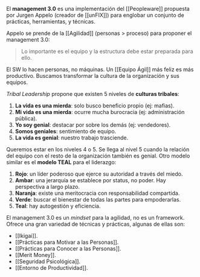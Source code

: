 El **management 3.0** es una implementación del [[Peopleware]] propuesta por Jurgen Appelo (creador de [[unFIX]]) para englobar un conjunto de prácticas, herramientas, y técnicas.

Appelo se prende de la [[Agilidad]] (personas $\gt$ proceso) para proponer el management 3.0:

> Lo importante es el equipo y la estructura debe estar preparada para ello.

El SW lo hacen personas, no máquinas. Un [[Equipo Ágil]] más feliz es más productivo. Buscamos transformar la cultura de la organización y sus equipos.

_Tribal Leadership_ propone que existen 5 niveles de **culturas tribales**:

1. **La vida es una mierda**: solo busco beneficio propio (ej: mafias).
2. **Mi vida es una mierda**: ocurre mucha burocracia (ej: administración pública).
3. **Yo soy genial**: destacar por sobre los demás (ej: vendedores).
4. **Somos geniales**: sentimiento de equipo.
5. **La vida es genial**: nuestro trabajo trasciende.

Queremos estar en los niveles 4 o 5. Se llega al nivel 5 cuando la relación del equipo con el resto de la organización también es genial. Otro modelo similar es el **modelo TEAL** para el liderazgo:

1. **Rojo**: un líder poderoso que ejerce su autoridad a través del miedo.
2. **Ambar**: una jerarquía se establece por status, no poder. Hay perspectiva a largo plazo.
3. **Naranja**: existe una meritocracia con responsabilidad compartida.
4. **Verde**: buscar el bienestar de todas las partes para empoderarlas.
5. **Teal**: hay autogestión y eficiencia.

El management 3.0 es un _mindset_ para la agilidad, no es un framework. Ofrece una gran variedad de técnicas y prácticas, algunas de ellas son:

- [[Ikigai]].
- [[Prácticas para Motivar a las Personas]].
- [[Prácticas para Conocer a las Personas]].
- [[Merit Money]].
- [[Seguridad Psicológica]].
- [[Entorno de Productividad]].
